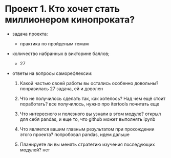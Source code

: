 # Проект 1. Кто хочет стать миллионером кинопроката?

- задача проекта:
    - практика по пройденым темам

- количество набранных в викторине баллов;
    - 27

- ответы на вопросы саморефлексии:

    1. Какой частью своей работы вы остались особенно довольны?
понравилась 27 задача, ей и доволен

    2. Что не получилось сделать так, как хотелось? Над чем ещё стоит поработать?
все получилось, нужно про itertools почитать еще

    3. Что интересного и полезного вы узнали в этом модуле?
открыл для себя pandas, и еще то, что github может выполнять ipynb

    4. Что является вашим главным результатом при прохождении этого проекта?
попробовал pandas, идем дальше

    5. Планируете ли вы менять стратегию изучения последующих модулей?
нет
